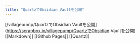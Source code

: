 ```yaml
---
title: "QuartzでObsidian Vaultを公開"
---
```


[/villagepump/QuartzでObsidian Vaultを公開](https://scrapbox.io/villagepump/QuartzでObsidian Vaultを公開)
[[Markdown]]
[[Github Pages]]
[[Quartz]]
